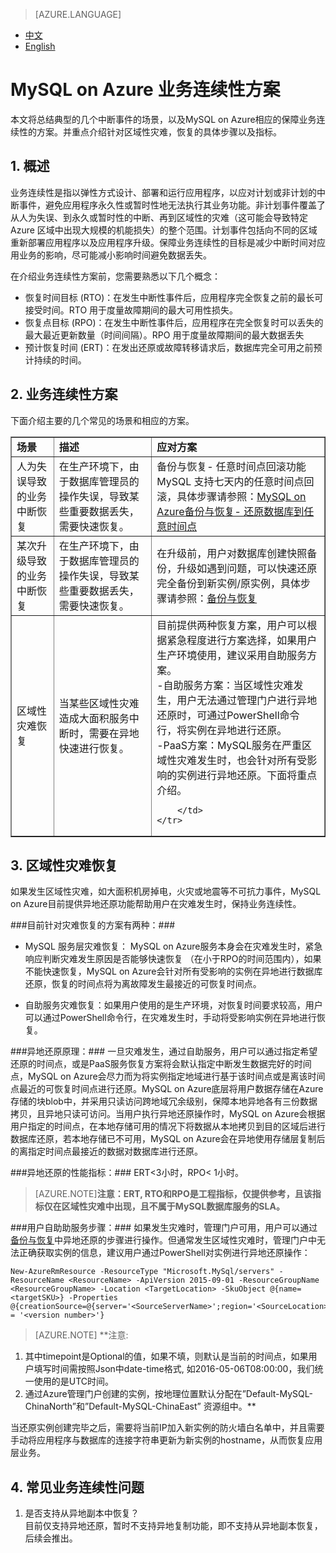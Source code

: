 <properties linkid="" urlDisplayName="" pageTitle="MySQL服务问题 - Azure 微软云" metaKeywords="Azure 云,技术文档,文档与资源,MySQL,数据库,区域性灾难,业务连续性方案,常见问题,Azure MySQL, MySQL PaaS,Azure MySQL PaaS, Azure MySQL Service, Azure RDS,FAQ" description="针对用户在使用MySQL 数据库 on Azure中遇到的一些常见技术问题,提供快速解答。如果您仍存有疑问,欢迎联系技术支持。" metaCanonical="" services="MySQL" documentationCenter="Services" title="" authors="v-chuw" solutions="" manager="RongYu" editor="" />

<tags ms.service="mysql" ms.date="07/05/2016" wacn.date="07/05/2016" wacn.lang="cn" />

> [AZURE.LANGUAGE]
- [中文](/documentation/articles/mysql-database-business-continuity-disaster-recovery/)
- [English](/documentation/articles/mysql-database-enus-business-continuity-disaster-recovery/)

# MySQL on Azure 业务连续性方案

本文将总结典型的几个中断事件的场景，以及MySQL on Azure相应的保障业务连续性的方案。并重点介绍针对区域性灾难，恢复的具体步骤以及指标。

## 1. 概述 ##
业务连续性是指以弹性方式设计、部署和运行应用程序，以应对计划或非计划的中断事件，避免应用程序永久性或暂时性地无法执行其业务功能。非计划事件覆盖了从人为失误、到永久或暂时性的中断、再到区域性的灾难（这可能会导致特定 Azure 区域中出现大规模的机能损失）的整个范围。计划事件包括向不同的区域重新部署应用程序以及应用程序升级。保障业务连续性的目标是减少中断时间对应用业务的影响，尽可能减小影响时间避免数据丢失。

在介绍业务连续性方案前，您需要熟悉以下几个概念：

* 恢复时间目标 (RTO)：在发生中断性事件后，应用程序完全恢复之前的最长可接受时间。RTO 用于度量故障期间的最大可用性损失。
* 恢复点目标 (RPO)：在发生中断性事件后，应用程序在完全恢复时可以丢失的最大最近更新数量（时间间隔）。RPO 用于度量故障期间的最大数据丢失
* 预计恢复时间 (ERT)：在发出还原或故障转移请求后，数据库完全可用之前预计持续的时间。

## 2. 业务连续性方案 ##
下面介绍主要的几个常见的场景和相应的方案。

<table width="100%" border="1" cellspacing="0" cellpadding="0">
	<tr>
		<td>
			<b>场景</b>
		</td>
		<td>
			<b>描述</b>
		</td>
		<td>
			<b>应对方案</b>
		</td>
	</tr>
	<tr>
		<td>
			人为失误导致的业务中断恢复
		</td>
		<td>
			在生产环境下，由于数据库管理员的操作失误，导致某些重要数据丢失，需要快速恢复。
		</td>
		<td>
			备份与恢复- 任意时间点回滚功能
			MySQL 支持七天内的任意时间点回滚，具体步骤请参照：<a href="https://www.azure.cn/documentation/articles/mysql-database-point-in-time-restore/" target="_blank">MySQL on Azure备份与恢复- 还原数据库到任意时间点</a>
		</td>
	</tr>
	<tr>
		<td>
			某次升级导致的业务中断恢复
		</td>
		<td>
			在生产环境下，由于数据库管理员的操作失误，导致某些重要数据丢失，需要快速恢复。
		</td>
		<td>
			在升级前，用户对数据库创建快照备份，升级如遇到问题，可以快速还原完全备份到新实例/原实例，具体步骤请参照：<a href="https://www.azure.cn/documentation/articles/mysql-database-point-in-time-restore/" target="_blank">备份与恢复</a>
		</td>
	</tr>
	<tr>
		<td>
			区域性灾难恢复
		</td>
		<td>
			当某些区域性灾难造成大面积服务中断时，需要在异地快速进行恢复。
		</td>
		<td>
			目前提供两种恢复方案，用户可以根据紧急程度进行方案选择，如果用户生产环境使用，建议采用自助服务方案。<br>
			-自助服务方案：当区域性灾难发生，用户无法通过管理门户进行异地还原时，可通过PowerShell命令行，将实例在异地进行还原。<br>
			-PaaS方案：MySQL服务在严重区域性灾难发生时，也会针对所有受影响的实例进行异地还原。下面将重点介绍。

		</td>
	</tr>
</table>

## 3. 区域性灾难恢复 ##

如果发生区域性灾难，如大面积机房掉电，火灾或地震等不可抗力事件，MySQL on Azure目前提供异地还原功能帮助用户在灾难发生时，保持业务连续性。

###目前针对灾难恢复的方案有两种：###
 
* MySQL 服务层灾难恢复： MySQL on Azure服务本身会在灾难发生时，紧急响应判断灾难发生原因是否能够快速恢复 （在小于RPO的时间范围内），如果不能快速恢复，MySQL on Azure会针对所有受影响的实例在异地进行数据库还原，恢复的时间点将为离故障发生最接近的可恢复时间点。

* 自助服务灾难恢复：如果用户使用的是生产环境，对恢复时间要求较高，用户可以通过PowerShell命令行，在灾难发生时，手动将受影响实例在异地进行恢复。 


###异地还原原理：###
一旦灾难发生，通过自助服务，用户可以通过指定希望还原的时间点，或是PaaS服务恢复方案将会默认指定中断发生数据完好的时间点，MySQL on Azure会尽力而为将实例指定地域进行基于该时间点或是离该时间点最近的可恢复时间点进行还原。MySQL on Azure底层将用户数据存储在Azure存储的块blob中，并采用只读访问跨地域冗余级别，保障本地异地各有三份数据拷贝，且异地只读可访问。当用户执行异地还原操作时，MySQL on Azure会根据用户指定的时间点，在本地存储可用的情况下将数据从本地拷贝到目的区域后进行数据库还原，若本地存储已不可用，MySQL on Azure会在异地使用存储层复制后的离指定时间点最接近的数据对数据库进行还原。

###异地还原的性能指标：###
ERT<3小时，RPO< 1小时。<br>
>[AZURE.NOTE]**注意：ERT, RTO和RPO是工程指标，仅提供参考，且该指标仅在区域性灾难中出现，且不属于MySQL数据库服务的SLA。**

###用户自助助服务步骤：###
如果发生灾难时，管理门户可用，用户可以通过[备份与恢复](/documentation/articles/mysql-database-point-in-time-restore/)中异地还原的步骤进行操作。但通常发生区域性灾难时，管理门户中无法正确获取实例的信息，建议用户通过PowerShell对实例进行异地还原操作：

```
New-AzureRmResource -ResourceType "Microsoft.MySql/servers" -ResourceName <ResourceName> -ApiVersion 2015-09-01 -ResourceGroupName <ResourceGroupName> -Location <TargetLocation> -SkuObject @{name=<targetSKU>} -Properties @{creationSource=@{server='<SourceServerName>';region='<SourceLocation>';timepoint='<TimeTag>'};version = '<version number>'}
```

>[AZURE.NOTE] **注意:<br>
1. 其中timepoint是Optional的值，如果不填，则默认是当前的时间点，如果用户填写时间需按照Json中date-time格式, 如2016-05-06T08:00:00，我们统一使用的是UTC时间。<br>
2. 通过Azure管理门户创建的实例，按地理位置默认分配在”Default-MySQL-ChinaNorth”和”Default-MySQL-ChinaEast” 资源组中。**

当还原实例创建完毕之后，需要将当前IP加入新实例的防火墙白名单中，并且需要手动将应用程序与数据库的连接字符串更新为新实例的hostname，从而恢复应用层业务。

## 4. 常见业务连续性问题 ##
1. 是否支持从异地副本中恢复？<br>
目前仅支持异地还原，暂时不支持异地复制功能，即不支持从异地副本恢复，后续会推出。